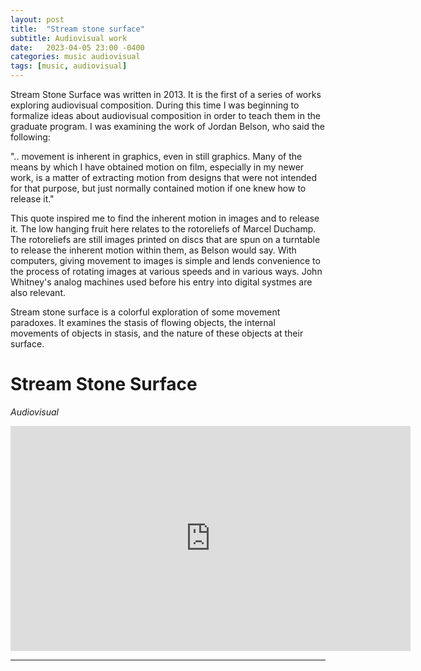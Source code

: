 ```yaml
---
layout: post
title:  "Stream stone surface"
subtitle: Audiovisual work
date:   2023-04-05 23:00 -0400
categories: music audiovisual
tags: [music, audiovisual]
---
```


Stream Stone Surface was written in 2013. It is the first of a series of works exploring audiovisual composition. During this time I was beginning to formalize ideas about audiovisual composition in order to teach them in the graduate program. I was examining the work of Jordan Belson, who said the following:

".. movement is inherent in graphics, even in still graphics. Many of the means by which I have obtained motion on film, especially in my newer work, is a matter of extracting motion from designs that were not intended for that purpose, but just normally contained motion if one knew how to release it."

This quote inspired me to find the inherent motion in images and to release it. The low hanging fruit here relates to the rotoreliefs of Marcel Duchamp. The rotoreliefs are still images printed on discs that are spun on a turntable to release the inherent motion within them, as Belson would say. With computers, giving movement to images is simple and lends convenience to the process of rotating images at various speeds and in various ways. John Whitney's analog machines used before his entry into digital systmes are also relevant.

Stream stone surface is a colorful exploration of some movement paradoxes. It examines the stasis of flowing objects, the internal movements of objects in stasis, and the nature of these objects at their surface. 

# Stream Stone Surface
*Audiovisual* <br>

<iframe src="https://player.vimeo.com/video/77009188?h=2984802bbb" width="640" height="360" frameborder="0" allow="autoplay; fullscreen; picture-in-picture" allowfullscreen></iframe>
<br>

---
<br>